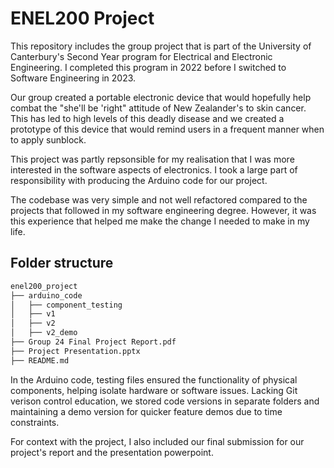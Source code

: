 # ENEL200 Project

This repository includes the group project that is part of the University of Canterbury's Second Year program for Electrical and Electronic Engineering. I completed this program in 2022 before I switched to Software Engineering in 2023.

Our group created a portable electronic device that would hopefully help combat the "she'll be 'right" attitude of New Zealander's to skin cancer. This has led to high levels of this deadly disease and we created a prototype of this device that would remind users in a frequent manner when to apply sunblock.

This project was partly repsonsible for my realisation that I was more interested in the software aspects of electronics. 
I took a large part of responsibility with producing the Arduino code for our project.

The codebase was very simple and not well refactored compared to the projects that followed in my software engineering degree. However, it was this experience that helped me make the change I needed to make in my life.

## Folder structure
```md
enel200_project
├── arduino_code
│   ├── component_testing
│   ├── v1
│   ├── v2
│   ├── v2_demo
├── Group 24 Final Project Report.pdf
├── Project Presentation.pptx
├── README.md
```

In the Arduino code, testing files ensured the functionality of physical components, helping isolate hardware or software issues. Lacking Git verison control education, we stored code versions in separate folders and maintaining a demo version for quicker feature demos due to time constraints.

For context with the project, I also included our final submission for our project's report and the presentation powerpoint.